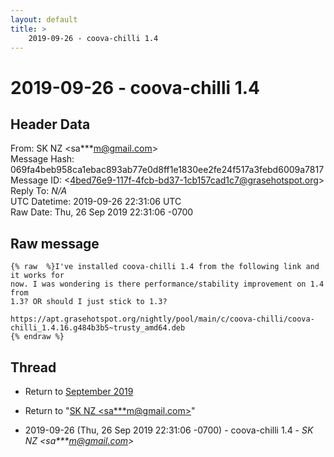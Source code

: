 ```yaml
---
layout: default
title: >
    2019-09-26 - coova-chilli 1.4
---
```


# 2019-09-26 - coova-chilli 1.4

## Header Data

From: SK NZ \<sa***m@gmail.com\><br>
Message Hash: 069fa4beb958ca1ebac893ab77e0d8ff1e1830ee2fe24f517a3febd6009a7817<br>
Message ID: \<4bed76e9-117f-4fcb-bd37-1cb157cad1c7@grasehotspot.org\><br>
Reply To: _N/A_<br>
UTC Datetime: 2019-09-26 22:31:06 UTC<br>
Raw Date: Thu, 26 Sep 2019 22:31:06 -0700<br>

## Raw message

```
{% raw  %}I've installed coova-chilli 1.4 from the following link and it works for 
now. I was wondering is there performance/stability improvement on 1.4 from 
1.3? OR should I just stick to 1.3?

https://apt.grasehotspot.org/nightly/pool/main/c/coova-chilli/coova-chilli_1.4.16.g484b3b5~trusty_amd64.deb
{% endraw %}
```

## Thread

+ Return to [September 2019](/archive/2019/09)

+ Return to "[SK NZ <sa***m<span>@</span>gmail.com>](/authors/sa___m_at_gmail_com)"

+ 2019-09-26 (Thu, 26 Sep 2019 22:31:06 -0700) - coova-chilli 1.4 - _SK NZ \<sa***m@gmail.com\>_

